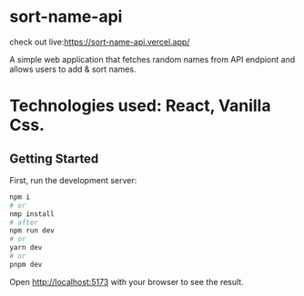 # sort-name-api

check out live:https://sort-name-api.vercel.app/


  A simple web application that fetches random names from API endpiont and allows users to add & sort names.
  # Technologies used: React, Vanilla Css.

  ## Getting Started

First, run the development server:

```bash
npm i
# or
nmp install
# after
npm run dev
# or
yarn dev
# or
pnpm dev
```

Open [http://localhost:5173](http://localhost:5173) with your browser to see the result.
